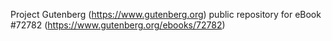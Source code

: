 Project Gutenberg (https://www.gutenberg.org) public repository
for eBook #72782 (https://www.gutenberg.org/ebooks/72782)
